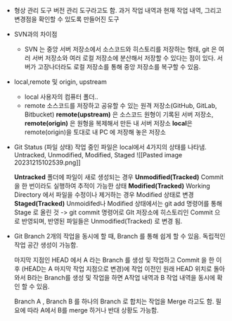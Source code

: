 * 형상 관리 도구
	버전 관리 도구라고도 함.
	과거 작업 내역과 현재 작업 내역, 그리고 변경점을 확인할 수 있도록 만들어진 도구

* SVN과의 차이점 
	* SVN 는 중앙 서버 저장소에서 소스코드와 히스토리를 저장하는 형태, git 은 여러 서버 저장소와 여러 로컬 저장소에 분산해서 저장할 수 있다는 점이 있다.
	  서버가 고장나더라도 로컬 저장소를 통해 중앙 저장소를 복구할 수 있음.

* local,remote 및 origin, upstream
	* local
		사용자의 컴퓨터 폴더..
	* remote
		소스코드를 저장하고 공유할 수 있는 원격 저장소(GitHub, GitLab, Bitbucket)
		**remote(upstream)** 은 소스코드 원형이 기록된 서버 저장소,
		**remote(origin)** 은 원형을 복제해서 만든 내 서버 저장소
		**local**은 remote(origin)을 토대로 내 PC 에 저장해 놓은 저장소


* Git Status (파일 상태)
	작업 중인 파일은 local에서 4가지의 상태를 나타냄.
	Untracked, Unmodified, Modified, Staged
	![[Pasted image 20231215102539.png]]
	
	**Untracked**
		폴더에 파일이 새로 생성되는 경우
	**Unmodified(Tracked)**
		Commit을 한 번이라도 실행하여 추적이 가능한 상태
	**Modified(Tracked)**
		Working Directory 에서 파일을 수정이나 제거하는 경우 Modified 상태로 변경
	**Staged(Tracked)**
		Unmoidifed나 Modified 상태에서는 git add 명령어를 통해 Stage 로 올린 것
	-> git commit 명령어로 GIt 저장소에 히스토리인 Commit 으로 반영되며, 반영된 파일들은 Unmodified(Tracked) 로 변경 됨.

* Git Branch
	2개의 작업을 동시에 할 때, Branch 를 통해 쉽게 할 수 있음.
	독립적인 작업 공간 생성이 가능함.
	
	마지막 지점인 HEAD 에서 A 라는 Branch 를 생성 및 작업하고 Commit 을 한 이후 (HEAD는 A 마지막 작업 지점으로 변경)에 작업 이전인 원래 HEAD 위치로 돌아와서 B라는 Branch를 생성 및 작업을 하면 A작업 내역과 B 작업 내역을 동시에 확인 할 수 있음.
	
	Branch A , Branch B 를 하나의 Branch 로 합치는 작업을 Merge 라고도 함. 필요에 따라 A에서 B를 merge 하거나 반대 상황도 가능함.
